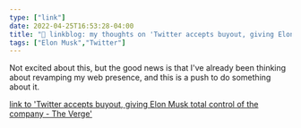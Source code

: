 ```yaml
---
type: ["link"]
date: 2022-04-25T16:53:28-04:00
title: "🔗 linkblog: my thoughts on 'Twitter accepts buyout, giving Elon Musk total control of the company - The Verge'"
tags: ["Elon Musk","Twitter"]
---
```

Not excited about this, but the good news is that I've already been thinking about revamping my web presence, and this is a push to do something about it.
 
[link to 'Twitter accepts buyout, giving Elon Musk total control of the company - The Verge'](https://www.theverge.com/2022/4/25/23028323/elon-musk-twitter-offer-buyout-hostile-takeover-ownership)

